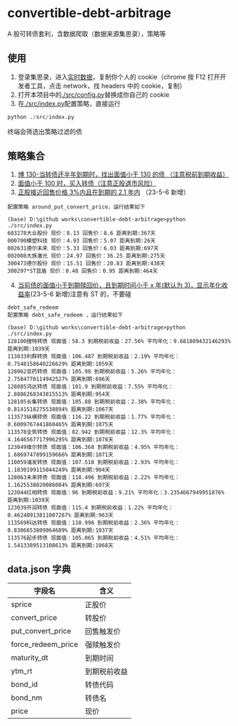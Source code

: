 # convertible-debt-arbitrage

A 股可转债套利，含数据爬取（数据来源集思录），策略等

## 使用

1. 登录集思录，进入[实时数据](https://www.jisilu.cn/web/data/cb/list)，复制你个人的 cookie（chrome 按 F12 打开开发者工具，点击 network，找 headers 中的 cookie，复制）
2. 打开本项目中的[./src/config.py](./src/config.py)替换成你自己的 cookie
3. 在[./src/index.py](./src/index.py)配置策略，直接运行

```py
python ./src/index.py
```

终端会筛选出策略过滤的债

## 策略集合

1. [博 130-当转债还半年到期时，找出面值小于 130 的债 （注意税前到期收益）](./src/strategy/wait130.py)
2. [面值小于 100 时，买入转债（注意正股退市风险）](./src/strategy/wait130.py)
3. [正股接近回售价格 3%内且在到期的 2.1 年内](./src/strategy/stock.py) （23-5-6 新增）

```
配置策略 around_put_convert_price，运行结果如下

(base) D:\github works\convertible-debt-arbitrage>python ./src/index.py
603278大业股份 现价：8.13 回售价：8.6 距离到期:367天
000700模塑科技 现价：4.93 回售价：5.07 距离到期:26天
002631德尔未来 现价：5.33 回售价：6.03 距离到期:697天
002008大族激光 现价：24.97 回售价：36.25 距离到期:275天
300473德尔股份 现价：15.51 回售价：20.83 距离到期:438天
300297*ST蓝盾 现价：0.48 回售价：0.95 距离到期:464天
```

4. [当前债的面值小于到期赎回价，且到期时间小于 x 年(默认为 3)，显示年化收益率](./src/strategy/bond.py)(23-5-6 新增)注意有 ST 的，不要碰

```
debt_safe_redeem
配置策略 debt_safe_redeem ，运行结果如下

(base) D:\github works\convertible-debt-arbitrage>python ./src/index.py
128100搜特转债 现面值：58.3 到期税前收益：27.56% 平均年化：9.681809432146293% 距离到期:1039天
113033利群转债 现面值：106.487 到期税前收益：2.19% 平均年化：0.7548158640226629% 距离到期:1059天
128062亚药转债 现面值：105.98 到期税前收益：5.26% 平均年化：2.7584770114942527% 距离到期:696天
128085鸿达转债 现面值：101.9 到期税前收益：7.55% 平均年化：2.8886268343815513% 距离到期:954天
128105长集转债 现面值：105.88 到期税前收益：2.38% 平均年化：0.8141518275538894% 距离到期:1067天
113573纵横转债 现面值：116.22 到期税前收益：1.77% 平均年化：0.6009767441860465% 距离到期:1075天
113578全筑转债 现面值：82.942 到期税前收益：12.3% 平均年化：4.1646567717996295% 距离到期:1078天
123049维尔转债 现面值：106.368 到期税前收益：4.95% 平均年化：1.6869747899159666% 距离到期:1071天
110059浦发转债 现面值：107.518 到期税前收益：2.93% 平均年化：1.1830199115044249% 距离到期:904天
128063未来转债 现面值：118.496 到期税前收益：2.22% 平均年化：1.1625538020086084% 距离到期:697天
123044红相转债 现面值：96 到期税前收益：9.21% 平均年化：3.2354667949951876% 距离到期:1039天
123039开润转债 现面值：115.4 到期税前收益：1.22% 平均年化：0.46240913811007267% 距离到期:963天
113569科达转债 现面值：110.996 到期税前收益：2.36% 平均年化：0.8306653809064609% 距离到期:1037天
113576起步转债 现面值：105.065 到期税前收益：4.51% 平均年化：1.5413389513108613% 距离到期:1068天
```

## data.json 字典

| 字段名             | 含义         |
| ------------------ | ------------ |
| sprice             | 正股价       |
| convert_price      | 转股价       |
| put_convert_price  | 回售触发价   |
| force_redeem_price | 强赎触发价   |
| maturity_dt        | 到期时间     |
| ytm_rt             | 到期税前收益 |
| bond_id            | 转债代码     |
| bond_nm            | 转债名       |
| price              | 现价         |
